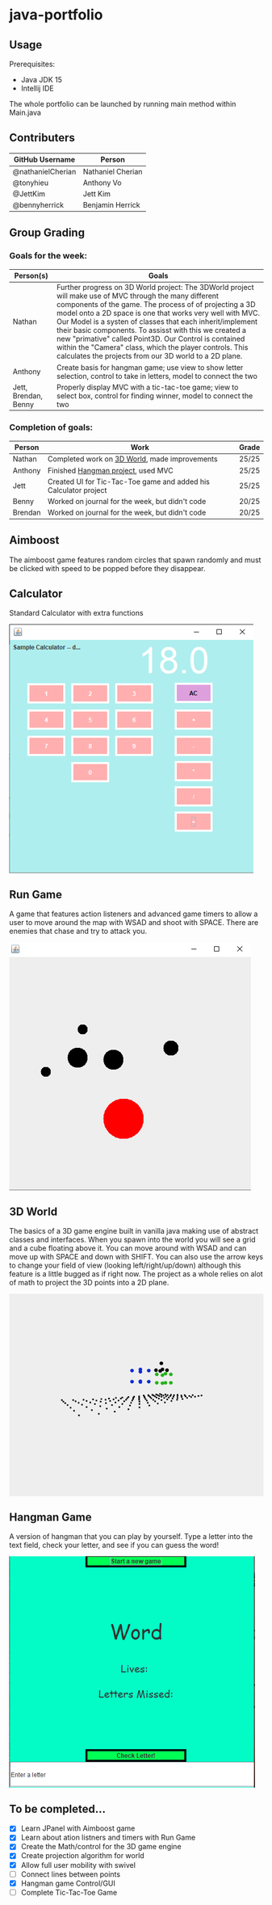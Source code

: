 # java-portfolio

## Usage
Prerequisites:
- Java JDK 15
- Intellij IDE

The whole portfolio can be launched by running main method within Main.java

## Contributers
| GitHub Username | Person |
| --- | --- |
| @nathanielCherian | Nathaniel Cherian |
| @tonyhieu | Anthony Vo |
| @JettKim | Jett Kim |
| @bennyherrick | Benjamin Herrick |

## Group Grading
### Goals for the week: 
| Person(s) | Goals |
| --- | --- |
| Nathan | Further progress on 3D World project: The 3DWorld project will make use of MVC through the many different components of the game. The process of of projecting a 3D model onto a 2D space is one that works very well with MVC. Our Model is a systen of classes that each inherit/implement their basic components. To assisst with this we created a new "primative" called Point3D. Our Control is contained within the "Camera" class, which the player controls. This calculates the projects from our 3D world to a 2D plane. | Our View is summed up with a custom GPoint class that allows us to display these points easily to the user.
| Anthony | Create basis for hangman game; use view to show letter selection, control to take in letters, model to connect the two |
| Jett, Brendan, Benny | Properly display MVC with a tic-tac-toe game; view to select box, control for finding winner, model to connect the two |
### Completion of goals:
| Person | Work | Grade |
| --- | --- | --- |
| Nathan | Completed work on [3D World](https://github.com/nathanielCherian/java-portfolio/tree/master/src/world), made improvements | 25/25 |
| Anthony | Finished [Hangman project](https://github.com/nathanielCherian/java-portfolio/tree/master/src/hangman), used MVC | 25/25 |
| Jett | Created UI for Tic-Tac-Toe game and added his Calculator project | 25/25 |
| Benny | Worked on journal for the week, but didn't code | 20/25 |
| Brendan | Worked on journal for the week, but didn't code | 20/25 |

## Aimboost
The aimboost game features random circles that spawn randomly and must be clicked with speed to be popped before they disappear.

## Calculator 
Standard Calculator with extra functions

<img align="center" src="media/calculator.jpg">


## Run Game
A game that features action listeners and advanced game timers to allow a user to move around the map with WSAD and shoot with SPACE. There are enemies that chase and try to attack you.

<img align="center" src="media/run.jpg">

## 3D World
The basics of a 3D game engine built in vanilla java making use of abstract classes and interfaces. When you spawn into the world you will see a grid and a cube floating above it. You can move around with WSAD and can move up with SPACE and down with SHIFT.
You can also use the arrow keys to change your field of view (looking left/right/up/down) although this feature is a little bugged as if right now. The project as a whole relies on alot of math to project the 3D points into a 2D plane.

<img align="center" src="media/3dworld.jpg">

## Hangman Game
A version of hangman that you can play by yourself. Type a letter into the text field, check your letter, and see if you can guess the word!

<img align="center" src="media/hangman.PNG">

## To be completed...

- [x] Learn JPanel with Aimboost game
- [x] Learn about ation listners and timers with Run Game
- [x] Create the Math/control for the 3D game engine
- [x] Create projection algorithm for world
- [x] Allow full user mobility with swivel
- [ ] Connect lines between points
- [x] Hangman game Control/GUI
- [ ] Complete Tic-Tac-Toe Game
